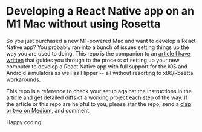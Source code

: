# Developing a React Native app on an M1 Mac without using Rosetta

So you just purchased a new M1-powered Mac and want to develop a React Native app? You probably ran into a bunch of issues setting things up the way you are used to doing. This repo is the companion to an [article I have written](https://medium.com/@davidjasonharding/developing-a-react-native-app-on-an-m1-mac-without-rosetta-29fcc7314d70) that guides you through to the process of setting up your new computer to develop a React Native app with full support for the iOS and Android simulators as well as Flipper -- all without resorting to x86/Rosetta workarounds.

This repo is a reference to check your setup against the instructions in the article and get detailed diffs of a working project each step of the way. If the article or this repo are helpful to you, please star the repo, send a [clap or two on Medium](https://medium.com/@davidjasonharding/developing-a-react-native-app-on-an-m1-mac-without-rosetta-29fcc7314d70), and comment.

Happy coding!
